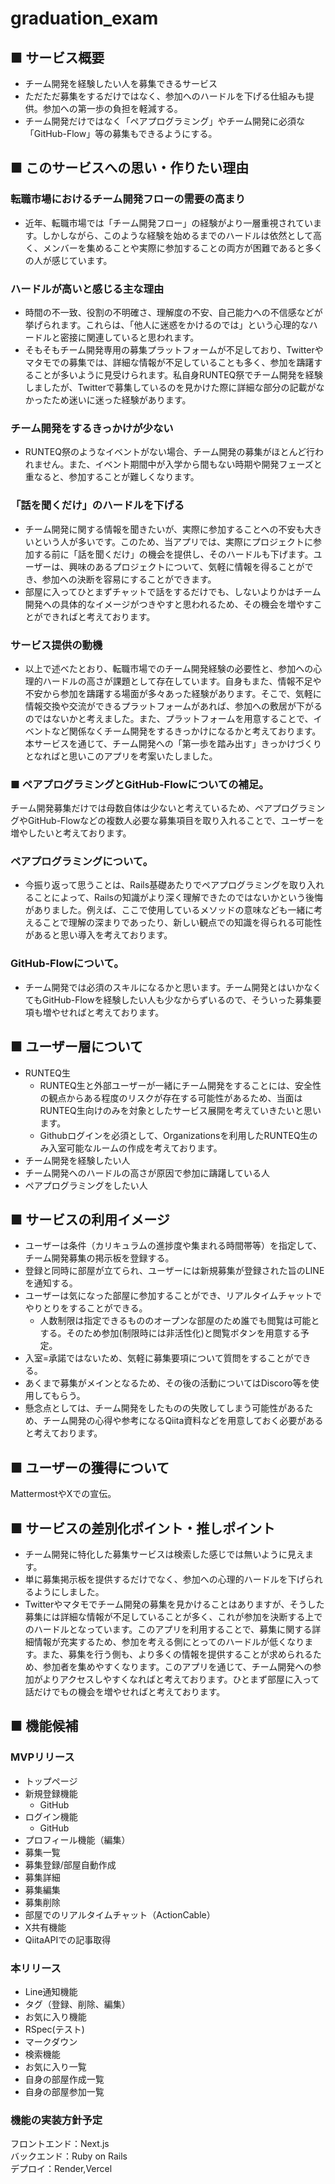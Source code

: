 # graduation_exam

## ■ サービス概要
- チーム開発を経験したい人を募集できるサービス
- ただただ募集をするだけではなく、参加へのハードルを下げる仕組みも提供。参加への第一歩の負担を軽減する。
- チーム開発だけではなく「ペアプログラミング」やチーム開発に必須な「GitHub-Flow」等の募集もできるようにする。　

## ■ このサービスへの思い・作りたい理由
### 転職市場におけるチーム開発フローの需要の高まり
- 近年、転職市場では「チーム開発フロー」の経験がより一層重視されています。しかしながら、このような経験を始めるまでのハードルは依然として高く、メンバーを集めることや実際に参加することの両方が困難であると多くの人が感じています。
### ハードルが高いと感じる主な理由
- 時間の不一致、役割の不明確さ、理解度の不安、自己能力への不信感などが挙げられます。これらは、「他人に迷惑をかけるのでは」という心理的なハードルと密接に関連していると思われます。
- そもそもチーム開発専用の募集プラットフォームが不足しており、Twitterやマタモでの募集では、詳細な情報が不足していることも多く、参加を躊躇することが多いように見受けられます。私自身RUNTEQ祭でチーム開発を経験しましたが、Twitterで募集しているのを見かけた際に詳細な部分の記載がなかったため迷いに迷った経験があります。
### チーム開発をするきっかけが少ない
- RUNTEQ祭のようなイベントがない場合、チーム開発の募集がほとんど行われません。また、イベント期間中が入学から間もない時期や開発フェーズと重なると、参加することが難しくなります。
### 「話を聞くだけ」のハードルを下げる
- チーム開発に関する情報を聞きたいが、実際に参加することへの不安も大きいという人が多いです。このため、当アプリでは、実際にプロジェクトに参加する前に「話を聞くだけ」の機会を提供し、そのハードルも下げます。ユーザーは、興味のあるプロジェクトについて、気軽に情報を得ることができ、参加への決断を容易にすることができます。
- 部屋に入ってひとまずチャットで話をするだけでも、しないよりかはチーム開発への具体的なイメージがつきやすと思われるため、その機会を増やすことができればと考えております。
### サービス提供の動機
- 以上で述べたとおり、転職市場でのチーム開発経験の必要性と、参加への心理的ハードルの高さが課題として存在しています。自身もまた、情報不足や不安から参加を躊躇する場面が多々あった経験があります。そこで、気軽に情報交換や交流ができるプラットフォームがあれば、参加への敷居が下がるのではないかと考えました。また、プラットフォームを用意することで、イベントなど関係なくチーム開発をするきっかけになるかと考えております。本サービスを通じて、チーム開発への「第一歩を踏み出す」きっかけづくりとなればと思いこのアプリを考案いたしました。

### ■ ペアプログラミングとGitHub-Flowについての補足。
チーム開発募集だけでは母数自体は少ないと考えているため、ペアプログラミングやGitHub-Flowなどの複数人必要な募集項目を取り入れることで、ユーザーを増やしたいと考えております。
### ペアプログラミングについて。
- 今振り返って思うことは、Rails基礎あたりでペアプログラミングを取り入れることによって、Railsの知識がより深く理解できたのではないかという後悔がありました。例えば、ここで使用しているメソッドの意味なども一緒に考えることで理解の深まりであったり、新しい観点での知識を得られる可能性があると思い導入を考えております。
### GitHub-Flowについて。
- チーム開発では必須のスキルになるかと思います。チーム開発とはいかなくてもGitHub-Flowを経験したい人も少なからずいるので、そういった募集要項も増やせればと考えております。

## ■ ユーザー層について
- RUNTEQ生
  - RUNTEQ生と外部ユーザーが一緒にチーム開発をすることには、安全性の観点からある程度のリスクが存在する可能性があるため、当面はRUNTEQ生向けのみを対象としたサービス展開を考えていきたいと思います。
  - Githubログインを必須として、Organizationsを利用したRUNTEQ生のみ入室可能なルームの作成を考えております。
- チーム開発を経験したい人
- チーム開発へのハードルの高さが原因で参加に躊躇している人
- ペアプログラミングをしたい人

## ■ サービスの利用イメージ
- ユーザーは条件（カリキュラムの進捗度や集まれる時間帯等）を指定して、チーム開発募集の掲示板を登録する。
- 登録と同時に部屋が立てられ、ユーザーには新規募集が登録された旨のLINEを通知する。
- ユーザーは気になった部屋に参加することができ、リアルタイムチャットでやりとりをすることができる。
  - 人数制限は指定できるもののオープンな部屋のため誰でも閲覧は可能とする。そのため参加(制限時には非活性化)と閲覧ボタンを用意する予定。
- 入室=承諾ではないため、気軽に募集要項について質問をすることができる。
- あくまで募集がメインとなるため、その後の活動についてはDiscoro等を使用してもらう。
- 懸念点としては、チーム開発をしたものの失敗してしまう可能性があるため、チーム開発の心得や参考になるQiita資料などを用意しておく必要があると考えております。

## ■ ユーザーの獲得について
MattermostやXでの宣伝。

## ■ サービスの差別化ポイント・推しポイント
- チーム開発に特化した募集サービスは検索した感じでは無いように見えます。
- 単に募集掲示板を提供するだけでなく、参加への心理的ハードルを下げられるようにしました。
- Twitterやマタモでチーム開発の募集を見かけることはありますが、そうした募集には詳細な情報が不足していることが多く、これが参加を決断する上でのハードルとなっています。このアプリを利用することで、募集に関する詳細情報が充実するため、参加を考える側にとってのハードルが低くなります。また、募集を行う側も、より多くの情報を提供することが求められるため、参加者を集めやすくなります。このアプリを通じて、チーム開発への参加がよりアクセスしやすくなればと考えております。ひとまず部屋に入って話だけでもの機会を増やせればと考えております。

## ■ 機能候補
### MVPリリース
- トップページ
- 新規登録機能
  - GitHub
- ログイン機能
  - GitHub
- プロフィール機能（編集）
- 募集一覧
- 募集登録/部屋自動作成
- 募集詳細
- 募集編集
- 募集削除
- 部屋でのリアルタイムチャット（ActionCable）
- X共有機能
- QiitaAPIでの記事取得

### 本リリース
- Line通知機能
- タグ（登録、削除、編集）
- お気に入り機能
- RSpec(テスト)
- マークダウン
- 検索機能
- お気に入り一覧
- 自身の部屋作成一覧
- 自身の部屋参加一覧

### 機能の実装方針予定
フロントエンド：Next.js  
バックエンド：Ruby on Rails  
デプロイ：Render,Vercel  
